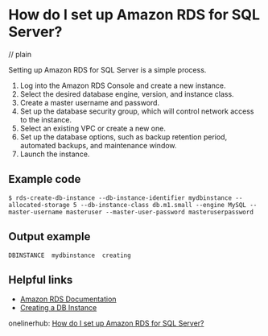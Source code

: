 # How do I set up Amazon RDS for SQL Server?
// plain

Setting up Amazon RDS for SQL Server is a simple process.

1. Log into the Amazon RDS Console and create a new instance.
2. Select the desired database engine, version, and instance class.
3. Create a master username and password.
4. Set up the database security group, which will control network access to the instance.
5. Select an existing VPC or create a new one.
6. Set up the database options, such as backup retention period, automated backups, and maintenance window.
7. Launch the instance.

## Example code


```
$ rds-create-db-instance --db-instance-identifier mydbinstance --allocated-storage 5 --db-instance-class db.m1.small --engine MySQL --master-username masteruser --master-user-password masteruserpassword
```

## Output example


```
DBINSTANCE  mydbinstance  creating
```

## Helpful links
- [Amazon RDS Documentation](https://aws.amazon.com/documentation/rds/)
- [Creating a DB Instance](https://docs.aws.amazon.com/AmazonRDS/latest/UserGuide/CHAP_GettingStarted.CreatingConnecting.html)

onelinerhub: [How do I set up Amazon RDS for SQL Server?](https://onelinerhub.com/amazon-redshift/how-do-i-set-up-amazon-rds-for-sql-server)